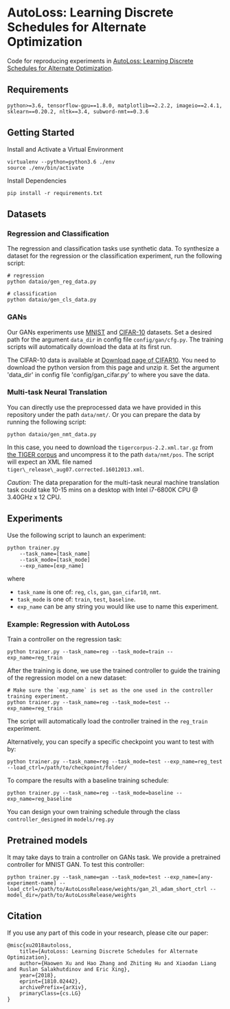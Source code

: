 AutoLoss: Learning Discrete Schedules for Alternate Optimization
======================
Code for reproducing experiments in [AutoLoss: Learning Discrete Schedules for Alternate Optimization](https://arxiv.org/abs/1810.02442).

## Requirements
```
python>=3.6, tensorflow-gpu==1.8.0, matplotlib==2.2.2, imageio==2.4.1, sklearn==0.20.2, nltk==3.4, subword-nmt==0.3.6
```

## Getting Started

Install and Activate a Virtual Environment
```
virtualenv --python=python3.6 ./env
source ./env/bin/activate
```
Install Dependencies
```
pip install -r requirements.txt
```

## Datasets
### Regression and Classification

The regression and classification tasks use synthetic data. To synthesize a dataset for the regression or the classification experiment, run the following script:

```
# regression
python dataio/gen_reg_data.py

# classification
python dataio/gen_cls_data.py
```

### GANs
Our GANs experiments use [MNIST](http://yann.lecun.com/exdb/mnist/) and [CIFAR-10](http://www.cs.toronto.edu/~kriz/cifar.html) datasets.
Set a desired path for the argument `data_dir` in config file `config/gan/cfg.py`. 
The training scripts will automatically download the data at its first run.


The CIFAR-10 data is available at [Download page of CIFAR10](http://www.cs.toronto.edu/~kriz/cifar.html).
You need to download the python version from this page and unzip it. Set the argument 'data\_dir' in config file 'config/gan_cifar.py' to where you save the data.

### Multi-task Neural Translation
You can directly use the preprocessed data we have provided in this repository under the path `data/nmt/`.
Or you can prepare the data by running the following script:
```
python dataio/gen_nmt_data.py
```
In this case, you need to download the `tigercorpus-2.2.xml.tar.gz` from [the TIGER corpus](http://www.ims.uni-stuttgart.de/forschung/ressourcen/korpora/tiger.en.html) and uncompress it to the path `data/nmt/pos`.
The script will expect an XML file named `tiger\_release\_aug07.corrected.16012013.xml`.

*Caution*: The data preparation for the multi-task neural machine translation task could take 10-15 mins on a desktop with Intel i7-6800K CPU @ 3.40GHz x 12 CPU. 


## Experiments
Use the following script to launch an experiment:

```
python trainer.py
    --task_name=[task_name] 
    --task_mode=[task_mode] 
    --exp_name=[exp_name]
```
where
- `task_name` is one of: `reg`, `cls`, `gan`, `gan_cifar10`, `nmt`.
- `task_mode` is one of: `train`, `test`, `baseline`.
- `exp_name` can be any string you would like use to name this experiment.

### Example: Regression with AutoLoss
Train a controller on the regression task:

```
python trainer.py --task_name=reg --task_mode=train --exp_name=reg_train
```

After the training is done, we use the trained controller to guide the training of the regression model on a new dataset:
```
# Make sure the `exp_name` is set as the one used in the controller training experiment. 
python trainer.py --task_name=reg --task_mode=test --exp_name=reg_train
```
The script will automatically load the controller trained in the `reg_train` experiment.

Alternatively, you can specify a specific checkpoint you want to test with by:
```
python trainer.py --task_name=reg --task_mode=test --exp_name=reg_test --load_ctrl=/path/to/checkpoint/folder/
```

To compare the results with a baseline training schedule:
```
python trainer.py --task_name=reg --task_mode=baseline --exp_name=reg_baseline
```
You can design your own training schedule through the class `controller_designed` in `models/reg.py`

## Pretrained models
It may take days to train a controller on GANs task. We provide a pretrained controller for MNIST GAN. To test this controller:
```
python trainer.py --task_name=gan --task_mode=test --exp_name=[any-experiment-name] --load_ctrl=/path/to/AutoLossRelease/weights/gan_2l_adam_short_ctrl --model_dir=/path/to/AutoLossRelease/weights
```

## Citation
If you use any part of this code in your research, please cite our paper:
```
@misc{xu2018autoloss,
    title={AutoLoss: Learning Discrete Schedules for Alternate Optimization},
    author={Haowen Xu and Hao Zhang and Zhiting Hu and Xiaodan Liang and Ruslan Salakhutdinov and Eric Xing},
    year={2018},
    eprint={1810.02442},
    archivePrefix={arXiv},
    primaryClass={cs.LG}
}
```
